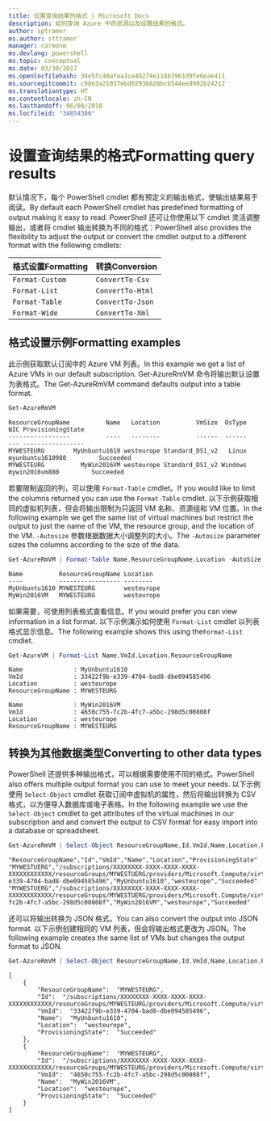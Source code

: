 ```yaml
---
title: 设置查询结果的格式 | Microsoft Docs
description: 如何查询 Azure 中的资源以及设置结果的格式。
author: sptramer
ms.author: sttramer
manager: carmonm
ms.devlang: powershell
ms.topic: conceptual
ms.date: 03/30/2017
ms.openlocfilehash: 34e5fc40afea3ce4b274e118b3961d9fe6eae411
ms.sourcegitcommit: c98e3a21037ebd82936828bcb544eed902b24212
ms.translationtype: HT
ms.contentlocale: zh-CN
ms.lasthandoff: 06/08/2018
ms.locfileid: "34854386"
---
```

# <a name="formatting-query-results"></a><span data-ttu-id="bcef0-103">设置查询结果的格式</span><span class="sxs-lookup"><span data-stu-id="bcef0-103">Formatting query results</span></span>

<span data-ttu-id="bcef0-104">默认情况下，每个 PowerShell cmdlet 都有预定义的输出格式，使输出结果易于阅读。</span><span class="sxs-lookup"><span data-stu-id="bcef0-104">By default each PowerShell cmdlet has predefined formatting of output making it easy to read.</span></span>  <span data-ttu-id="bcef0-105">PowerShell 还可让你使用以下 cmdlet 灵活调整输出，或者将 cmdlet 输出转换为不同的格式：</span><span class="sxs-lookup"><span data-stu-id="bcef0-105">PowerShell also provides the flexibility to adjust the output or convert the cmdlet output to a different format with the following cmdlets:</span></span>

| <span data-ttu-id="bcef0-106">格式设置</span><span class="sxs-lookup"><span data-stu-id="bcef0-106">Formatting</span></span>      | <span data-ttu-id="bcef0-107">转换</span><span class="sxs-lookup"><span data-stu-id="bcef0-107">Conversion</span></span>       |
|-----------------|------------------|
| `Format-Custom` | `ConvertTo-Csv`  |
| `Format-List`   | `ConvertTo-Html` |
| `Format-Table`  | `ConvertTo-Json` |
| `Format-Wide`   | `ConvertTo-Xml`  |

## <a name="formatting-examples"></a><span data-ttu-id="bcef0-108">格式设置示例</span><span class="sxs-lookup"><span data-stu-id="bcef0-108">Formatting examples</span></span>

<span data-ttu-id="bcef0-109">此示例获取默认订阅中的 Azure VM 列表。</span><span class="sxs-lookup"><span data-stu-id="bcef0-109">In this example we get a list of Azure VMs in our default subscription.</span></span>  <span data-ttu-id="bcef0-110">Get-AzureRmVM 命令将输出默认设置为表格式。</span><span class="sxs-lookup"><span data-stu-id="bcef0-110">The Get-AzureRmVM command defaults output into a table format.</span></span>

```powershell
Get-AzureRmVM
```

```
ResourceGroupName          Name   Location          VmSize  OsType              NIC ProvisioningState
-----------------          ----   --------          ------  ------              --- -----------------
MYWESTEURG        MyUnbuntu1610 westeurope Standard_DS1_v2   Linux myunbuntu1610980         Succeeded
MYWESTEURG          MyWin2016VM westeurope Standard_DS1_v2 Windows   mywin2016vm880         Succeeded
```

<span data-ttu-id="bcef0-111">若要限制返回的列，可以使用 `Format-Table` cmdlet。</span><span class="sxs-lookup"><span data-stu-id="bcef0-111">If you would like to limit the columns returned you can use the `Format-Table` cmdlet.</span></span> <span data-ttu-id="bcef0-112">以下示例获取相同的虚拟机列表，但会将输出限制为只返回 VM 名称、资源组和 VM 位置。</span><span class="sxs-lookup"><span data-stu-id="bcef0-112">In the following example we get the same list of virtual machines but restrict the output to just the name of the VM, the resource group, and the location of the VM.</span></span>  <span data-ttu-id="bcef0-113">`-Autosize` 参数根据数据大小调整列的大小。</span><span class="sxs-lookup"><span data-stu-id="bcef0-113">The `-Autosize` parameter sizes the columns according to the size of the data.</span></span>

```powershell
Get-AzureRmVM | Format-Table Name,ResourceGroupName,Location -AutoSize
```

```
Name          ResourceGroupName Location
----          ----------------- --------
MyUnbuntu1610 MYWESTEURG        westeurope
MyWin2016VM   MYWESTEURG        westeurope
```

<span data-ttu-id="bcef0-114">如果需要，可使用列表格式查看信息。</span><span class="sxs-lookup"><span data-stu-id="bcef0-114">If you would prefer you can view information in a list format.</span></span> <span data-ttu-id="bcef0-115">以下示例演示如何使用 `Format-List` cmdlet 以列表格式显示信息。</span><span class="sxs-lookup"><span data-stu-id="bcef0-115">The following example shows this using the`Format-List` cmdlet.</span></span>

```powershell
Get-AzureVM | Format-List Name,VmId,Location,ResourceGroupName
```

```
Name              : MyUnbuntu1610
VmId              : 33422f9b-e339-4704-bad8-dbe094585496
Location          : westeurope
ResourceGroupName : MYWESTEURG

Name              : MyWin2016VM
VmId              : 4650c755-fc2b-4fc7-a5bc-298d5c00808f
Location          : westeurope
ResourceGroupName : MYWESTEURG
```

## <a name="converting-to-other-data-types"></a><span data-ttu-id="bcef0-116">转换为其他数据类型</span><span class="sxs-lookup"><span data-stu-id="bcef0-116">Converting to other data types</span></span>

<span data-ttu-id="bcef0-117">PowerShell 还提供多种输出格式，可以根据需要使用不同的格式。</span><span class="sxs-lookup"><span data-stu-id="bcef0-117">PowerShell also offers multiple output format you can use to meet your needs.</span></span>  <span data-ttu-id="bcef0-118">以下示例使用 `Select-Object` cmdlet 获取订阅中虚拟机的属性，然后将输出转换为 CSV 格式，以方便导入数据库或电子表格。</span><span class="sxs-lookup"><span data-stu-id="bcef0-118">In the following example we use the `Select-Object` cmdlet to get attributes of the virtual machines in our subscription and and convert the output to CSV format for easy import into a database or spreadsheet.</span></span>

```powershell
Get-AzureRmVM | Select-Object ResourceGroupName,Id,VmId,Name,Location,ProvisioningState | ConvertTo-Csv -NoTypeInformation
```

```
"ResourceGroupName","Id","VmId","Name","Location","ProvisioningState"
"MYWESTUERG","/subscriptions/XXXXXXXX-XXXX-XXXX-XXXX-XXXXXXXXXXXX/resourceGroups/MYWESTUERG/providers/Microsoft.Compute/virtualMachines/MyUnbuntu1610","33422f9b-e339-4704-bad8-dbe094585496","MyUnbuntu1610","westeurope","Succeeded"
"MYWESTUERG","/subscriptions/XXXXXXXX-XXXX-XXXX-XXXX-XXXXXXXXXXXX/resourceGroups/MYWESTUERG/providers/Microsoft.Compute/virtualMachines/MyWin2016VM","4650c755-fc2b-4fc7-a5bc-298d5c00808f","MyWin2016VM","westeurope","Succeeded"
```

<span data-ttu-id="bcef0-119">还可以将输出转换为 JSON 格式。</span><span class="sxs-lookup"><span data-stu-id="bcef0-119">You can also convert the output into JSON format.</span></span>  <span data-ttu-id="bcef0-120">以下示例创建相同的 VM 列表，但会将输出格式更改为 JSON。</span><span class="sxs-lookup"><span data-stu-id="bcef0-120">The following example creates the same list of VMs but changes the output format to JSON.</span></span>

```powershell
Get-AzureRmVM | Select-Object ResourceGroupName,Id,VmId,Name,Location,ProvisioningState | ConvertTo-Json
```

```
[
    {
        "ResourceGroupName":  "MYWESTEURG",
        "Id":  "/subscriptions/XXXXXXXX-XXXX-XXXX-XXXX-XXXXXXXXXXXX/resourceGroups/MYWESTEURG/providers/Microsoft.Compute/virtualMachines/MyUnbuntu1610",
        "VmId":  "33422f9b-e339-4704-bad8-dbe094585496",
        "Name":  "MyUnbuntu1610",
        "Location":  "westeurope",
        "ProvisioningState":  "Succeeded"
    },
    {
        "ResourceGroupName":  "MYWESTEURG",
        "Id":  "/subscriptions/XXXXXXXX-XXXX-XXXX-XXXX-XXXXXXXXXXXX/resourceGroups/MYWESTEURG/providers/Microsoft.Compute/virtualMachines/MyWin2016VM",
        "VmId":  "4650c755-fc2b-4fc7-a5bc-298d5c00808f",
        "Name":  "MyWin2016VM",
        "Location":  "westeurope",
        "ProvisioningState":  "Succeeded"
    }
]
```
